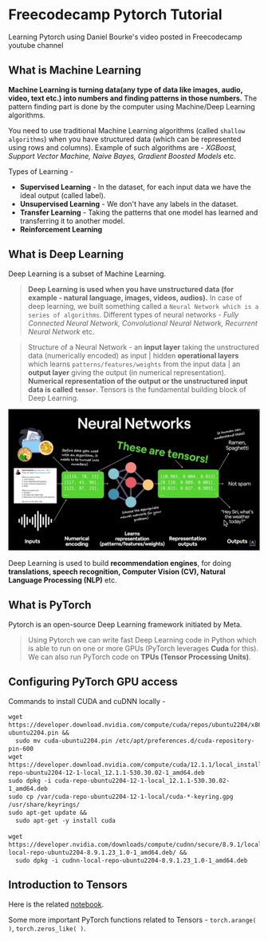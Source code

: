# Freecodecamp Pytorch Tutorial

Learning Pytorch using Daniel Bourke's video posted in Freecodecamp youtube channel

## What is Machine Learning

**Machine Learning is turning data(any type of data like images, audio, video, text etc.) into numbers and finding patterns in those numbers.** The pattern finding part is done by the computer using Machine/Deep Learning algorithms.

You need to use traditional Machine Learning algorithms (called `shallow algorithms`) when you have structured data (which can be represented using rows and columns). Example of such algorithms are - _XGBoost, Support Vector Machine, Naive Bayes, Gradient Boosted Models_ etc.

Types of Learning -

- **Supervised Learning** - In the dataset, for each input data we have the ideal output (called label).
- **Unsupervised Learning** - We don't have any labels in the dataset.
- **Transfer Learning** - Taking the patterns that one model has learned and transferring it to another model.
- **Reinforcement Learning**

## What is Deep Learning

Deep Learning is a subset of Machine Learning.

> **Deep Learning is used when you have unstructured data (for example - natural language, images, videos, audios).** In case of deep learning, we built something called a `Neural Network which is a series of algorithms`. Different types of neural networks - _Fully Connected Neural Network, Convolutional Neural Network, Recurrent Neural Network_ etc.

> Structure of a Neural Network - an **input layer** taking the unstructured data (numerically encoded) as input | hidden **operational layers** which learns `patterns/features/weights` from the input data | an **output layer** giving the output (in numerical representation). **Numerical representation of the output or the unstructured input data is called `tensor`**. Tensors is the fundamental building block of Deep Learning.

![Neural Network Architecture](./images/neural-network-architecture.png)

Deep Learning is used to build **recommendation engines**, for doing **translations, speech recognition, Computer Vision (CV), Natural Language Processing (NLP)** etc.

## What is PyTorch

Pytorch is an open-source Deep Learning framework initiated by Meta.

> Using Pytorch we can write fast Deep Learning code in Python which is able to run on one or more GPUs (PyTorch leverages **Cuda** for this). We can also run PyTorch code on **TPUs (Tensor Processing Units)**.

## Configuring PyTorch GPU access

Commands to install CUDA and cuDNN locally -

```
wget https://developer.download.nvidia.com/compute/cuda/repos/ubuntu2204/x86_64/cuda-ubuntu2204.pin &&
  sudo mv cuda-ubuntu2204.pin /etc/apt/preferences.d/cuda-repository-pin-600
wget https://developer.download.nvidia.com/compute/cuda/12.1.1/local_installers/cuda-repo-ubuntu2204-12-1-local_12.1.1-530.30.02-1_amd64.deb
sudo dpkg -i cuda-repo-ubuntu2204-12-1-local_12.1.1-530.30.02-1_amd64.deb
sudo cp /var/cuda-repo-ubuntu2204-12-1-local/cuda-*-keyring.gpg /usr/share/keyrings/
sudo apt-get update &&
  sudo apt-get -y install cuda

wget https://developer.nvidia.com/downloads/compute/cudnn/secure/8.9.1/local_installers/12.x/cudnn-local-repo-ubuntu2204-8.9.1.23_1.0-1_amd64.deb/ &&
  sudo dpkg -i cudnn-local-repo-ubuntu2204-8.9.1.23_1.0-1_amd64.deb
```

## Introduction to Tensors

Here is the related [notebook](./pytorch-fundamentals.ipynb).

Some more important PyTorch functions related to Tensors - `torch.arange( )`, `torch.zeros_like( )`.
